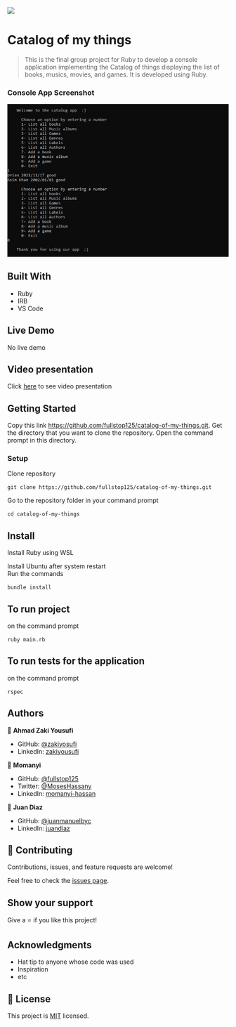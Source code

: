 ![](https://img.shields.io/badge/Microverse-blueviolet)

# Catalog of my things

> This is the final group project for Ruby to develop a console application implementing the Catalog of things displaying the list of books, musics, movies, and games. It is developed using Ruby.

### Console App Screenshot

![](./app_screenshot.JPG)

## Built With

- Ruby
- IRB 
- VS Code 

## Live Demo 

No live demo 

## Video presentation 

Click [here](https://drive.google.com/file/d/1xAS7NzLmWf4GhX3meFVXAUX_q0kVYJIr/view?usp=share_link) to see video presentation

## Getting Started

Copy this link https://github.com/fullstop125/catalog-of-my-things.git.
Get the directory that you want to clone the repository.
Open the command prompt in this directory.

### Setup
Clone repository
```
git clone https://github.com/fullstop125/catalog-of-my-things.git
```
Go to the repository folder in your command prompt
```
cd catalog-of-my-things
```

## Install
Install Ruby using WSL 

Install Ubuntu after system restart  
Run the commands

```
bundle install
```

## To run project

on the command prompt 

```
ruby main.rb
```

## To run tests for the application 

on the command prompt 
```
rspec
```
## Authors

👤 **Ahmad Zaki Yousufi**

- GitHub: [@zakiyosufi](https://github.com/zakiyousufi)
- LinkedIn: [zakiyousufi](https://linkedin.com/in/zakiyousufi)

👤 **Momanyi**

- GitHub: [@fullstop125](https://github.com/fullstop125)
- Twitter: [@MosesHassany](https://twitter.com/MosesHassany)
- LinkedIn: [momanyi-hassan](https://www.linkedin.com/in/momanyi-hassan-32a489180/)

👤 **Juan Diaz**

- GitHub: [@juanmanuelbyc](https://github.com/juanmanuelbyc)
- LinkedIn: [juandiaz](www.linkedin.com/in/juandiaz1991)

## 🤝 Contributing

Contributions, issues, and feature requests are welcome!

Feel free to check the [issues page](../../issues/).

## Show your support

Give a ⭐️ if you like this project!

## Acknowledgments

- Hat tip to anyone whose code was used
- Inspiration
- etc

## 📝 License

This project is [MIT](./MIT.md) licensed.
